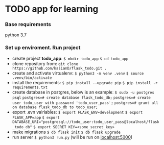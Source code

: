 # TODO app for learning

### Base requirements
python 3.7


### Set up enviroment. Run project
- create project **todo_app**:
    `$ mkdir todo_app`
    `$ cd todo_app`
- clone repository from:
    `git clone https://github.com/kasianD/flask_todo.git .`
- create and activate virtualenv:
    `$ python3 -m venv .venv`
    `$ source .venv/bin/activate`
- install the requirements:
    `$ pip install --upgrade pip`
    `$ pip install -r requirements.txt`
- create database in postgres, below is an example:
	`$ sudo -u postgres psql`
	`postgres=# create database flask_todo_db;`
	`postgres=# create user todo_user with password 'todo_user_pass';`
	`postgres=# grant all on database flask_todo_db to todo_user;`
- export .evn valriables:
	`$ export FLASK_ENV=development`
	`$ export FLASK_APP=app`
	`$ export DATABASE_URI="postgresql://todo_user:todo_user_pass@localhost/flask_todo_db"`
	`$ export SECRET_KEY=<some_secret_key>`
- make migrations
    `$ db flask init`
    `$ db flask upgrade`
- run server
    `$ python3 run.py` (will be run on [localhost:5000](localhost:5000))
